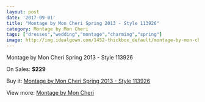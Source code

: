 ```yaml
---
layout: post
date: '2017-09-01'
title: "Montage by Mon Cheri Spring 2013 - Style 113926"
category: Montage by Mon Cheri
tags: ["dresses","wedding","montage","charming","spring"]
image: http://img.idealgown.com/1452-thickbox_default/montage-by-mon-cheri-spring-2013-style-113926.jpg
---
```

Montage by Mon Cheri Spring 2013 - Style 113926

On Sales: **$229**
<a href="https://www.idealgown.com/en/montage-by-mon-cheri/661-montage-by-mon-cheri-spring-2013-style-113926.html"><amp-img layout="responsive" width="600" height="600" src="//img.idealgown.com/1452-thickbox_default/montage-by-mon-cheri-spring-2013-style-113926.jpg" alt="Montage by Mon Cheri Spring 2013 - Style 113926 0" /></a>
<a href="https://www.idealgown.com/en/montage-by-mon-cheri/661-montage-by-mon-cheri-spring-2013-style-113926.html"><amp-img layout="responsive" width="600" height="600" src="//img.idealgown.com/1453-thickbox_default/montage-by-mon-cheri-spring-2013-style-113926.jpg" alt="Montage by Mon Cheri Spring 2013 - Style 113926 1" /></a>

Buy it: [Montage by Mon Cheri Spring 2013 - Style 113926](https://www.idealgown.com/en/montage-by-mon-cheri/661-montage-by-mon-cheri-spring-2013-style-113926.html "Montage by Mon Cheri Spring 2013 - Style 113926")

View more: [Montage by Mon Cheri](https://www.idealgown.com/en/9-montage-by-mon-cheri "Montage by Mon Cheri")
